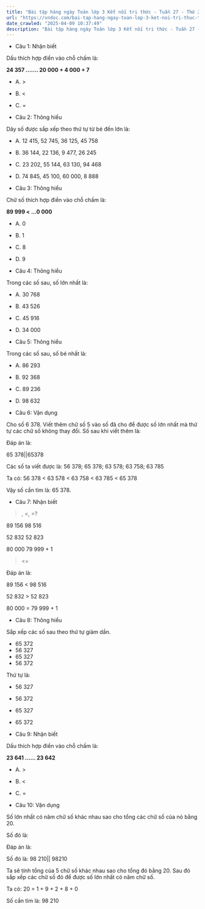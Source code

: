 ```yaml
---
title: "Bài tập hàng ngày Toán lớp 3 Kết nối tri thức - Tuần 27 - Thứ 2 gồm các câu hỏi tổng hợp nội dung trong bài So sánh các số trong phạm vi 100 000 được học ở Tuần 27 trong chương trình Toán lớp 3 Tập 2 Kết nối tri thức."
url: "https://vndoc.com/bai-tap-hang-ngay-toan-lop-3-ket-noi-tri-thuc-tuan-27-thu-2-339265"
date_crawled: "2025-04-09 10:37:49"
description: "Bài tập hàng ngày Toán lớp 3 Kết nối tri thức - Tuần 27 - Thứ 2 gồm các câu hỏi tổng hợp nội dung trong bài So sánh các số trong phạm vi 100 000 được học ở Tuần 27 trong chương trình Toán lớp 3 Tập 2 Kết nối tri thức."
---
```


* Câu 1:  Nhận biết

Dấu thích hợp điền vào chỗ chấm là:

**24 357 ....... 20 000 + 4 000 + 7**

  * A. >
  * B. <
  * C. = 



* Câu 2:  Thông hiểu

Dãy số được sắp xếp theo thứ tự từ bé đến lớn là:

  * A. 12 415, 52 745, 36 125, 45 758 
  * B. 36 144, 22 136, 9 477, 26 245 
  * C. 23 202, 55 144, 63 130, 94 468 
  * D. 74 845, 45 100, 60 000, 8 888 



* Câu 3:  Thông hiểu

Chữ số thích hợp điền vào chỗ chấm là:

**89 999 < ...0 000**

  * A. 0 
  * B. 1 
  * C. 8 
  * D. 9 



* Câu 4:  Thông hiểu

Trong các số sau, số lớn nhất là:

  * A. 30 768 
  * B. 43 526 
  * C. 45 916 
  * D. 34 000 



* Câu 5:  Thông hiểu

Trong các số sau, số bé nhất là:

  * A. 86 293 
  * B. 92 368 
  * C. 89 236 
  * D. 98 632 



* Câu 6:  Vận dụng

Cho số 6 378. Viết thêm chữ số 5 vào số đã cho để được số lớn nhất mà thứ tự các chữ số không thay đổi. Số sau khi viết thêm là:

Đáp án là:

65 378||65378

Các số ta viết được là: 56 378; 65 378; 63 578; 63 758; 63 785

Ta có: 56 378 < 63 578 < 63 758 < 63 785 < 65 378

Vậy số cần tìm là: 65 378.

* Câu 7:  Nhận biết

>, <, =?

89 156  98 516

52 832  52 823

80 000  79 999 + 1

><=

Đáp án là:

89 156 < 98 516

52 832 > 52 823

80 000 = 79 999 + 1

* Câu 8:  Thông hiểu

Sắp xếp các số sau theo thứ tự giảm dần.

  * 65 372
  * 56 327
  * 65 327
  * 56 372



Thứ tự là:

  * 56 327
  * 56 372
  * 65 327
  * 65 372



* Câu 9:  Nhận biết

Dấu thích hợp điền vào chỗ chấm là:

**23 641 ...... 23 642**

  * A. >
  * B. <
  * C. = 



* Câu 10:  Vận dụng

Số lớn nhất có năm chữ số khác nhau sao cho tổng các chữ số của nó bằng 20.

Số đó là: 

Đáp án là:

Số đó là: 98 210|| 98210

Ta sẽ tính tổng của 5 chữ số khác nhau sao cho tổng đó bằng 20. Sau đó sắp xếp các chữ số đó để được số lớn nhất có năm chữ số.

Ta có: 20 = 1 + 9 + 2 + 8 + 0

Số cần tìm là: 98 210
